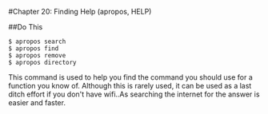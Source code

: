 #Chapter 20: Finding Help (apropos, HELP)

##Do This

```
$ apropos search
$ apropos find
$ apropos remove
$ apropos directory
```
This command is used to help you find the command you should use for a function you know of. Although this is
rarely used, it can be used as a last ditch effort if you don't have wifi..As searching the internet for the answer is easier and faster.

